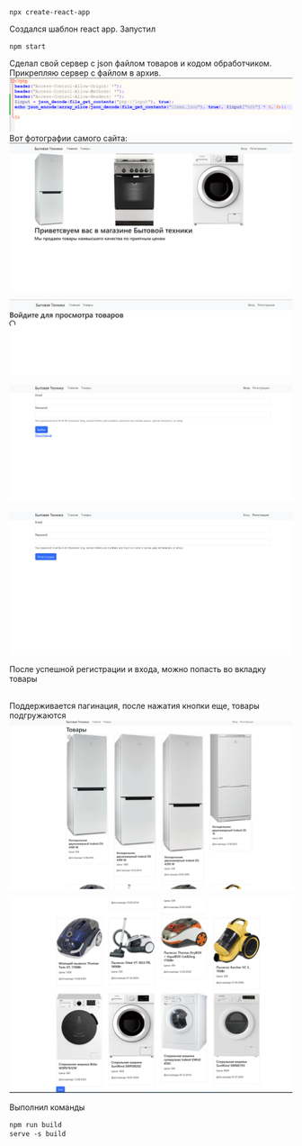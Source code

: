 ```
npx create-react-app
```

Создался шаблон react app. Запустил

```
npm start
```

Сделал свой сервер с json файлом товаров и кодом обработчиком. Прикрепляю сервер с файлом в архив.
![Alt text](image-7.png)
Вот фотографии самого сайта:
![Alt text](image.png)

![Alt text](image-4.png)

![Alt text](image-2.png)

![Alt text](image-3.png)

После успешной регистрации и входа, можно попасть во вкладку товары

\
Поддерживается пагинация, после нажатия кнопки еще, товары подгружаются
![Alt text](image-5.png)

![Alt text](image-6.png)

Выполнил команды
```
npm run build
serve -s build
```
